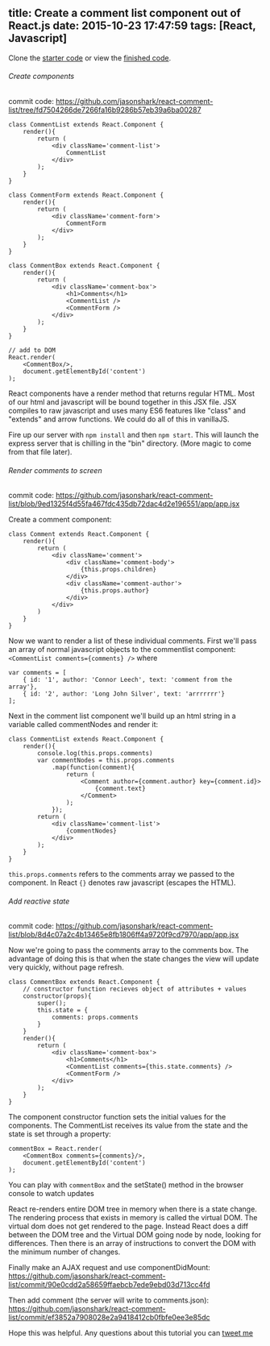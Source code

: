 title: Create a comment list component out of React.js
date: 2015-10-23 17:47:59
tags: [React, Javascript]
---

Clone the [starter code](https://github.com/jasonshark/react-comment-list/tree/f7f7b0451edc008b25817c6fedb44b42001613ee) or view the [finished code](https://github.com/jasonshark/react-comment-list/tree/master).
<!-- more -->

###### Create components
commit code: https://github.com/jasonshark/react-comment-list/tree/fd7504266de7266fa16b9286b57eb39a6ba00287
```
class CommentList extends React.Component {
	render(){
		return (
			<div className='comment-list'>
				CommentList
			</div>
		);
	}
}

class CommentForm extends React.Component {
	render(){
		return (
			<div className='comment-form'>
				CommentForm
			</div>
		);
	}
}

class CommentBox extends React.Component {
	render(){
		return (
			<div className='comment-box'>
				<h1>Comments</h1>
				<CommentList />
				<CommentForm />
			</div>
		);
	}
}

// add to DOM
React.render(
	<CommentBox/>,
	document.getElementById('content')
);
```

React components have a render method that returns regular HTML. Most of our html and javascript will be bound together in this JSX file. JSX compiles to raw javascript and uses many ES6 features like "class" and "extends" and arrow functions. We could do all of this in vanillaJS.

Fire up our server with `npm install` and then `npm start`. This will launch the express server that is chilling in the "bin" directory. (More magic to come from that file later).

###### Render comments to screen
commit code: https://github.com/jasonshark/react-comment-list/blob/9ed1325f4d55fa467fdc435db72dac4d2e196551/app/app.jsx

Create a comment component:
```
class Comment extends React.Component {
	render(){
		return (
			<div className='comment'>
				<div className='comment-body'>
					{this.props.children}
				</div>
				<div className='comment-author'>
					{this.props.author}
				</div>
			</div>
		)
	}
}
```

Now we want to render a list of these individual comments. First we'll pass an array of normal javascript objects to the commentlist component: `<CommentList comments={comments} />` where
```
var comments = [
	{ id: '1', author: 'Connor Leech', text: 'comment from the array'},
	{ id: '2', author: 'Long John Silver', text: 'arrrrrrr'}
];
```

Next in the comment list component we'll build up an html string in a variable called commentNodes and render it:

```
class CommentList extends React.Component {
	render(){
		console.log(this.props.comments)
		var commentNodes = this.props.comments
			.map(function(comment){
				return (
					<Comment author={comment.author} key={comment.id}>
						{comment.text}
					</Comment>
				);
			});
		return (
			<div className='comment-list'>
				{commentNodes}
			</div>
		);
	}
}
```
`this.props.comments` refers to the comments array we passed to the component. In React `{}` denotes raw javascript (escapes the HTML).


###### Add reactive state
commit code: https://github.com/jasonshark/react-comment-list/blob/8d4c07a2c4b13465e8fb1806ff4a9720f9cd7970/app/app.jsx

Now we're going to pass the comments array to the comments box. The advantage of doing this is that when the state changes the view will update very quickly, without page refresh.

```
class CommentBox extends React.Component {
	// constructor function recieves object of attributes + values
	constructor(props){
		super();
		this.state = {
			comments: props.comments
		}
	}
	render(){
		return (
			<div className='comment-box'>
				<h1>Comments</h1>
				<CommentList comments={this.state.comments} />
				<CommentForm />
			</div>
		);
	}
}
```

The component constructor function sets the initial values for the components. The CommentList receives its value from the state and the state is set through a property:

```
commentBox = React.render(
	<CommentBox comments={comments}/>,
	document.getElementById('content')
);
```
You can play with `commentBox` and the setState() method in the browser console to watch updates 


React re-renders entire DOM tree in memory when there is a state change. The rendering process that exists in memory is called the virtual DOM. The virtual dom does not get rendered to the page. Instead React does a diff between the DOM tree and the Virtual DOM going node by node, looking for differences. Then there is an array of instructions to convert the DOM with the minimum number of changes.


Finally make an AJAX request and use componentDidMount: https://github.com/jasonshark/react-comment-list/commit/90e0cdd2a58659ffaebcb7ede9ebd03d713cc4fd

Then add comment (the server will write to comments.json): https://github.com/jasonshark/react-comment-list/commit/ef3852a7908028e2a9418412cb0fbfe0ee3e85dc

Hope this was helpful. Any questions about this tutorial you can [tweet me](http://twitter.com/cleechtech)